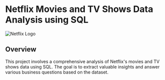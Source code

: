 # Netflix Movies and TV Shows Data Analysis using SQL
![Netflix Logo](https://github.com/shrinemary/netflix_sql_1/blob/b68c15257f514c6647b0e36938f91e46e8be0f4e/netflix-logo-movies-tv-shows.avif)
## Overview
This project involves a comprehensive analysis of Netflix's movies and TV shows data using SQL. The goal is to extract valuable insights and answer various business questions based on the dataset. 
